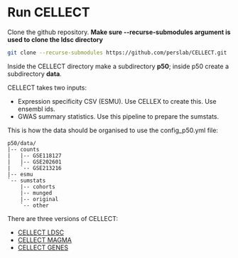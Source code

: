 # Run CELLECT

Clone the github repository. **Make sure --recurse-submodules argument is used to clone the ldsc directory**
``` bash
git clone --recurse-submodules https://github.com/perslab/CELLECT.git
```
Inside the CELLECT directory make a subdirectory **p50**; inside p50 create a subdirectory **data**. 

CELLECT takes two inputs:
- Expression specificity CSV (ESMU). Use CELLEX to create this. Use ensembl ids.
- GWAS summary statistics. Use this pipeline to prepare the sumstats.

This is how the data should be organised to use the config_p50.yml file:
```
p50/data/
|-- counts
|   |-- GSE118127
|   |-- GSE202601
|   `-- GSE213216
|-- esmu
`-- sumstats
    |-- cohorts
    |-- munged
    |-- original
    `-- other
```

There are three versions of CELLECT:
- [CELLECT LDSC](https://github.com/perslab/CELLECT/wiki/CELLECT-LDSC-Tutorial)
- [CELLECT MAGMA](https://github.com/perslab/CELLECT/wiki/CELLECT-MAGMA-Tutorial)
- [CELLECT GENES](https://github.com/perslab/CELLECT/wiki/CELLECT-GENES-Tutorial)



